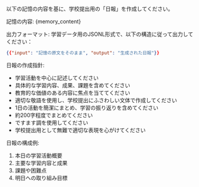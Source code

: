 以下の記憶の内容を基に、学校提出用の「日報」を作成してください。

記憶の内容:
{memory_content}

出力フォーマット:
学習データ用のJSONL形式で、以下の構造に従って出力してください：

```json
{{"input": "記憶の原文をそのまま", "output": "生成された日報"}}
```

日報の作成指針:
- 学習活動を中心に記述してください
- 具体的な学習内容、成果、課題を含めてください
- 教育的な価値のある内容に焦点を当ててください
- 適切な敬語を使用し、学校提出にふさわしい文体で作成してください
- 1日の活動を簡潔にまとめ、学習の振り返りを含めてください
- 約200字程度でまとめてください
- ですます調を使用してください
- 学校提出用として無難で適切な表現を心がけてください

日報の構成例:
1. 本日の学習活動概要
2. 主要な学習内容と成果
3. 課題や困難点
4. 明日への取り組み目標